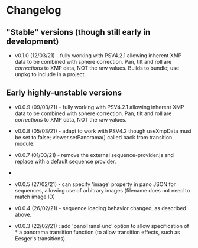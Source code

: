 Changelog
=========

## "Stable" versions (though still early in development)

- v0.1.0 (12/03/21) - fully working with PSV4.2.1 allowing inherent XMP data to be combined with sphere correction. Pan, tilt and roll are *corrections* to XMP data, NOT the raw values. Builds to bundle; use unpkg to include in a project.

## Early highly-unstable versions 

- v0.0.9 (09/03/21) - fully working with PSV4.2.1 allowing inherent XMP data to be combined with sphere correction. Pan, tilt and roll are *corrections* to XMP data, NOT the raw values.

- v0.0.8 (05/03/21) - adapt to work with PSV4.2  though useXmpData must be set to false; viewer.setPanorama() called back from transition module. 

- v0.0.7 (01/03/21) - remove the external sequence-provider.js and replace 
 with a default sequence provider.
 *
- v0.0.5 (27/02/21) - can specify 'image' property in pano JSON for sequences,
 allowing use of arbitrary images (filename does not need to match image ID)
 
- v0.0.4 (26/02/21) - sequence loading behavior changed, as described above.

- v0.0.3 (22/02/21) : add 'panoTransFunc' option to allow specification of * a panorama transition function (to allow transition effects, such as Eesger's transitions).
